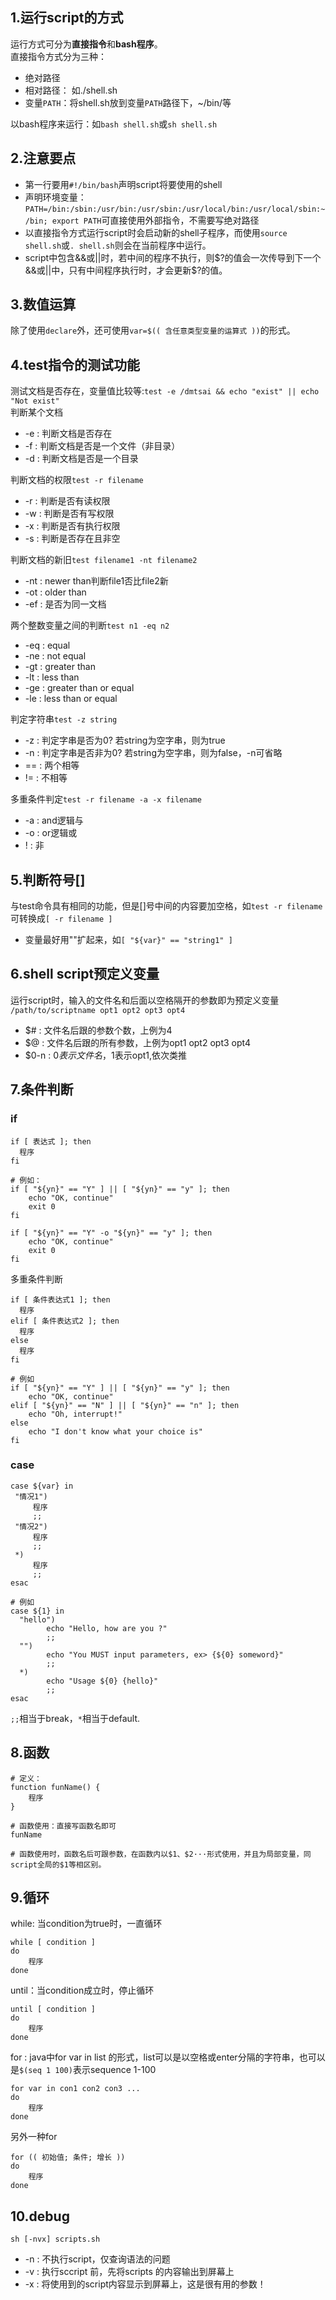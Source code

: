 ## 1.运行script的方式
运行方式可分为**直接指令**和**bash程序**。  
直接指令方式分为三种：
* 绝对路径  
* 相对路径： 如./shell.sh  
* 变量`PATH`：将shell.sh放到变量`PATH`路径下，~/bin/等  

以bash程序来运行：如`bash shell.sh`或`sh shell.sh`  
## 2.注意要点
* 第一行要用`#!/bin/bash`声明script将要使用的shell  
* 声明环境变量：`PATH=/bin:/sbin:/usr/bin:/usr/sbin:/usr/local/bin:/usr/local/sbin:~/bin; export PATH`可直接使用外部指令，不需要写绝对路径  
* 以直接指令方式运行script时会启动新的shell子程序，而使用`source shell.sh`或`. shell.sh`则会在当前程序中运行。
* script中包含&&或||时，若中间的程序不执行，则$?的值会一次传导到下一个&&或||中，只有中间程序执行时，才会更新$?的值。
## 3.数值运算
除了使用`declare`外，还可使用`var=$(( 含任意类型变量的运算式 ))`的形式。  
## 4.test指令的测试功能
测试文档是否存在，变量值比较等:`test -e /dmtsai && echo "exist" || echo "Not exist"`  
判断某个文档  
* -e : 判断文档是否存在  
* -f : 判断文档是否是一个文件（非目录）  
* -d : 判断文档是否是一个目录  

判断文档的权限`test -r filename`  
* -r : 判断是否有读权限
* -w : 判断是否有写权限
* -x : 判断是否有执行权限
* -s : 判断是否存在且非空

判断文档的新旧`test filename1 -nt filename2`  
* -nt : newer than判断file1否比file2新  
* -ot : older than  
* -ef : 是否为同一文档  

两个整数变量之间的判断`test n1 -eq n2`  
* -eq : equal  
* -ne : not equal  
* -gt : greater than  
* -lt : less than  
* -ge : greater than or equal  
* -le : less than or equal  

判定字符串`test -z string`  
* -z : 判定字串是否为0? 若string为空字串，则为true  
* -n : 判定字串是否非为0? 若string为空字串，则为false，-n可省略  
* == : 两个相等  
* != : 不相等  

多重条件判定`test -r filename -a -x filename`  
* -a : and逻辑与  
* -o : or逻辑或  
* ! : 非  
## 5.判断符号[]
与test命令具有相同的功能，但是[]号中间的内容要加空格，如`test -r filename`可转换成`[ -r filename ]`  
* 变量最好用""扩起来，如`[ "${var}" == "string1" ]`  
## 6.shell script预定义变量
运行script时，输入的文件名和后面以空格隔开的参数即为预定义变量  
`/path/to/scriptname opt1 opt2 opt3 opt4`  
* $# : 文件名后跟的参数个数，上例为4
* $@ : 文件名后跟的所有参数，上例为opt1 opt2 opt3 opt4
* $0-n : $0表示文件名，$1表示opt1,依次类推  
## 7.条件判断
### if
```
if [ 表达式 ]; then
  程序
fi

# 例如：
if [ "${yn}" == "Y" ] || [ "${yn}" == "y" ]; then
	echo "OK, continue"
	exit 0
fi

if [ "${yn}" == "Y" -o "${yn}" == "y" ]; then
	echo "OK, continue"
	exit 0
fi
```
多重条件判断  
```
if [ 条件表达式1 ]; then
  程序
elif [ 条件表达式2 ]; then
  程序
else
  程序
fi

# 例如
if [ "${yn}" == "Y" ] || [ "${yn}" == "y" ]; then
	echo "OK, continue"
elif [ "${yn}" == "N" ] || [ "${yn}" == "n" ]; then
	echo "Oh, interrupt!"
else
	echo "I don't know what your choice is"
fi
```
### case
```
case ${var} in
 "情况1")
     程序
     ;;
 "情况2")
     程序
     ;;
 *)
     程序
     ;;
esac

# 例如
case ${1} in
  "hello")
	    echo "Hello, how are you ?"
	    ;;
  "")
	    echo "You MUST input parameters, ex> {${0} someword}"
	    ;;
  *)
	    echo "Usage ${0} {hello}"
	    ;;
esac
```
`;;`相当于break，`*`相当于default.  
## 8.函数
```
# 定义：
function funName() {
    程序
}

# 函数使用：直接写函数名即可
funName

# 函数使用时，函数名后可跟参数，在函数内以$1、$2···形式使用，并且为局部变量，同script全局的$1等相区别。

```
## 9.循环
while: 当condition为true时，一直循环
```
while [ condition ]
do
	程序
done    
```
until：当condition成立时，停止循环
```
until [ condition ]
do
	程序
done
```
for : java中for var in list 的形式，list可以是以空格或enter分隔的字符串，也可以是`$(seq 1 100)`表示sequence 1-100  
```
for var in con1 con2 con3 ...
do
    程序
done
```
另外一种for
```
for (( 初始值; 条件; 增长 ))
do
	程序
done
```
## 10.debug
`sh [-nvx] scripts.sh`
* -n : 不执行script，仅查询语法的问题
* -v : 执行sccript 前，先将scripts 的内容输出到屏幕上
* -x : 将使用到的script内容显示到屏幕上，这是很有用的参数！
